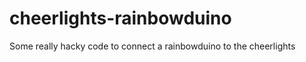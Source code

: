cheerlights-rainbowduino
========================

Some really hacky code to connect a rainbowduino to the cheerlights
